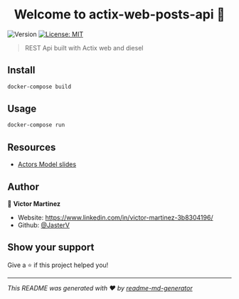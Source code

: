 <h1 align="center">Welcome to actix-web-posts-api 👋</h1>
<p>
  <img alt="Version" src="https://img.shields.io/badge/version-0.1-blue.svg?cacheSeconds=2592000" />
  <a href="#" target="_blank">
    <img alt="License: MIT" src="https://img.shields.io/badge/License-MIT-yellow.svg" />
  </a>
</p>

> REST Api built with Actix web and diesel 

## Install

```sh
docker-compose build
```

## Usage

```sh
docker-compose run
```

## Resources

+ [Actors Model slides](https://slides.com/jasterv/actors-model/fullscreen)

## Author

👤 **Victor Martinez**

* Website: https://www.linkedin.com/in/victor-martinez-3b8304196/
* Github: [@JasterV](https://github.com/JasterV)

## Show your support

Give a ⭐️ if this project helped you!

***
_This README was generated with ❤️ by [readme-md-generator](https://github.com/kefranabg/readme-md-generator)_
